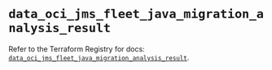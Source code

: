 # `data_oci_jms_fleet_java_migration_analysis_result`

Refer to the Terraform Registry for docs: [`data_oci_jms_fleet_java_migration_analysis_result`](https://registry.terraform.io/providers/hashicorp/oci/7.19.0/docs/data-sources/jms_fleet_java_migration_analysis_result).
